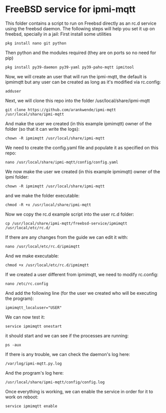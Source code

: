 # FreeBSD service for ipmi-mqtt
This folder contains a script to run on Freebsd directly as an rc.d service using the freebsd daemon.
The following steps will help you set it up on freebsd, specially in a jail:
First install some utilities
```
pkg install nano git python
```

Then python and the modules required (they are on ports so no need for pip)

```
pkg install py39-daemon py39-yaml py39-paho-mqtt ipmitool
```
Now, we will create an user that will run the ipmi-mqtt, the default is ipmimqtt but any user can be created as long as it's modified via rc.config:
```
adduser
```
Next, we will clone this repo into the folder /usr/local/share/ipmi-mqtt

```
git clone https://github.com/arankwende/ipmi-mqtt /usr/local/share/ipmi-mqtt
```

And make the user we created (in this example ipmimqtt) owner of the folder (so that it can write the logs):

```
chown -R ipmimqtt /usr/local/share/ipmi-mqtt
```

We need to create the config.yaml file and populate it as specified on this repo:
```
nano /usr/local/share/ipmi-mqtt/config/config.yaml
```

We now make the user we created (in this example ipmimqtt) owner of the ipmi folder:
```
chown -R ipmimqtt /usr/local/share/ipmi-mqtt
```

and we make the folder executable:
```
chmod -R +x /usr/local/share/ipmi-mqtt
```

Now we copy the rc.d example script into the user rc.d folder:
```
cp /usr/local/share/ipmi-mqtt/freebsd-service/ipmimqtt /usr/local/etc/rc.d/
```
If there are any changes from the guide we can edit it with:
```
nano /usr/local/etc/rc.d/ipmimqtt
```
And we make executable:
```
chmod +x /usr/local/etc/rc.d/ipmimqtt
```
If we created a user different from ipmimqtt, we need to modify rc.config:
```
nano /etc/rc.config
```
And add the following line (for the user we created who will be executing the program):

```
ipmimqtt_localuser="USER"
```

We can now test it:
```
service ipmimqtt onestart
```
it should start and we can see if the processes are running:
```
ps -aux
```
If there is any trouble, we can check the daemon's log here:
```
/var/log/ipmi-mqtt.py.log
```
And the program's log here:

```
/usr/local/share/ipmi-mqtt/config/config.log
```

Once everything is working, we can enable the service in order for it to work on reboot:

```
service ipmimqtt enable
```


